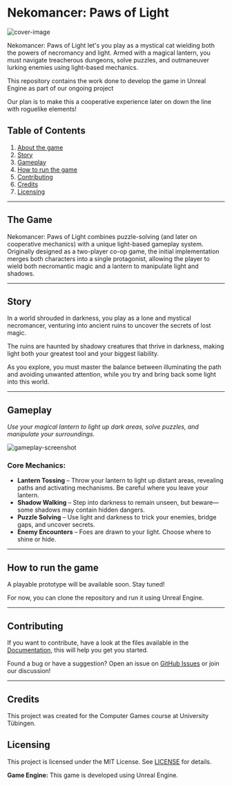# Nekomancer: Paws of Light

![cover-image](https://github.com/Nocte-Clara/nekomancer/assets/nekomancer_banner.png)

Nekomancer: Paws of Light let's you play as a mystical cat wielding both the powers of necromancy and light. Armed with a magical lantern, you must navigate treacherous dungeons, solve puzzles, and outmaneuver lurking enemies using light-based mechanics. 

This repository contains the work done to develop the game in Unreal Engine as part of our ongoing project

Our plan is to make this a cooperative experience later on down the line with roguelike elements!

## Table of Contents

1. [About the game](#the-game)
2. [Story](#story)
3. [Gameplay](#gameplay)
4. [How to run the game](#how-to-run-the-game)
5. [Contributing](#contributing)
6. [Credits](#credits)
7. [Licensing](#licensing)

---

## The Game

Nekomancer: Paws of Light combines puzzle-solving (and later on cooperative mechanics) with a unique light-based gameplay system. Originally designed as a two-player co-op game, the initial implementation merges both characters into a single protagonist, allowing the player to wield both necromantic magic and a lantern to manipulate light and shadows.

---

## Story

In a world shrouded in darkness, you play as a lone and mystical necromancer, venturing into ancient ruins to uncover the secrets of lost magic. 

The ruins are haunted by shadowy creatures that thrive in darkness, making light both your greatest tool and your biggest liability. 

As you explore, you must master the balance between illuminating the path and avoiding unwanted attention, while you try and bring back some light into this world.

---

## Gameplay

*Use your magical lantern to light up dark areas, solve puzzles, and manipulate your surroundings.*

![gameplay-screenshot](https://github.com/Nocte-Clara/nekomancer/assets/nekomancer_screenshot01.png)

### Core Mechanics:
- **Lantern Tossing** – Throw your lantern to light up distant areas, revealing paths and activating mechanisms. Be careful where you leave your lantern.
- **Shadow Walking** – Step into darkness to remain unseen, but beware—some shadows may contain hidden dangers.
- **Puzzle Solving** – Use light and darkness to trick your enemies, bridge gaps, and uncover secrets.
- **Enemy Encounters** – Foes are drawn to your light. Choose where to shine or hide.

---

## How to run the game

A playable prototype will be available soon. Stay tuned!

For now, you can clone the repository and run it using Unreal Engine.

---

## Contributing

If you want to contribute, have a look at the files available in the [Documentation](https://github.com/Nocte-Clara/nekomancer/docs), this will help you get you started.


Found a bug or have a suggestion? Open an issue on [GitHub Issues](https://github.com/Nocte-Clara/nekomancer/issues) or join our discussion!

---

## Credits

This project was created for the Computer Games course at University Tübingen.

## Licensing

This project is licensed under the MIT License. See [LICENSE](https://github.com/Nocte-Clara/nekomancer/LICENSE) for details.

**Game Engine:** This game is developed using Unreal Engine.


